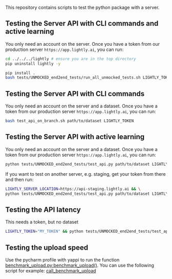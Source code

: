 This repository contains scripts to test the python package with a server. 

## Testing the Server API with CLI commands and active learning
You only need an account on the server.
Once you have a token from our production server `https://app.lightly.ai`, you can run:
```bash
cd ../../../lightly # ensure you are in the top directory
pip uninstall lightly -y

pip install . 
bash tests/UNMOCKED_end2end_tests/run_all_unmocked_tests.sh LIGHTLY_TOKEN
```

## Testing the Server API with CLI commands
You only need an account on the server and a dataset.
Once you have a token from our production server `https://app.lightly.ai`, you can run:
```bash
bash test_api_on_branch.sh path/to/dataset LIGHTLY_TOKEN
```

## Testing the Server API with active learning
You only need an account on the server and a dataset.
Once you have a token from our production server `https://app.lightly.ai`, you can run:

```bash
python tests/UNMOCKED_end2end_tests/test_api.py path/to/dataset LIGHTLY_TOKEN
```

If you want to test on another server, e.g. staging, get your token from there and then run:
```bash
LIGHTLY_SERVER_LOCATION=https://api-staging.lightly.ai && \
python tests/UNMOCKED_end2end_tests/test_api.py path/to/dataset LIGHTLY_TOKEN_FROM_STAGING

```

## Testing the API latency
This needs a token, but no dataset
```bash
LIGHTLY_TOKEN="MY_TOKEN" && python tests/UNMOCKED_end2end_tests/test_api_latency.py
```

## Testing the upload speed
Use the pycharm profile with yappi to run the function [benchmark_upload.py:benchmark_upload()](benchmark_upload.py). 
You can use the following script for example: [call_benchmark_upload](call_benchmark_upload.py)